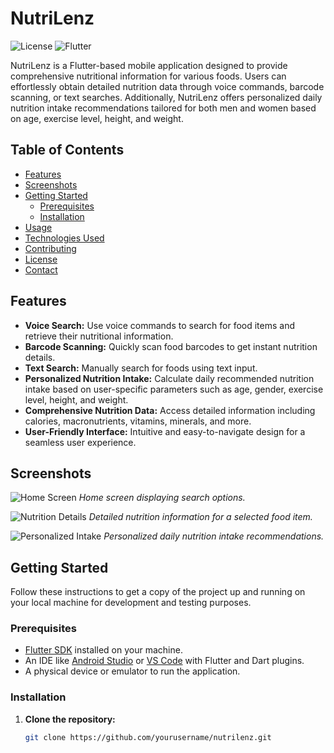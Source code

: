 
# NutriLenz

![License](https://img.shields.io/badge/license-MIT-blue.svg)
![Flutter](https://img.shields.io/badge/Flutter-%2302569B.svg?logo=flutter&logoColor=white)

NutriLenz is a Flutter-based mobile application designed to provide comprehensive nutritional information for various foods. Users can effortlessly obtain detailed nutrition data through voice commands, barcode scanning, or text searches. Additionally, NutriLenz offers personalized daily nutrition intake recommendations tailored for both men and women based on age, exercise level, height, and weight.

## Table of Contents

- [Features](#features)
- [Screenshots](#screenshots)
- [Getting Started](#getting-started)
  - [Prerequisites](#prerequisites)
  - [Installation](#installation)
- [Usage](#usage)
- [Technologies Used](#technologies-used)
- [Contributing](#contributing)
- [License](#license)
- [Contact](#contact)

## Features

- **Voice Search:** Use voice commands to search for food items and retrieve their nutritional information.
- **Barcode Scanning:** Quickly scan food barcodes to get instant nutrition details.
- **Text Search:** Manually search for foods using text input.
- **Personalized Nutrition Intake:** Calculate daily recommended nutrition intake based on user-specific parameters such as age, gender, exercise level, height, and weight.
- **Comprehensive Nutrition Data:** Access detailed information including calories, macronutrients, vitamins, minerals, and more.
- **User-Friendly Interface:** Intuitive and easy-to-navigate design for a seamless user experience.

## Screenshots

![Home Screen](screenshots/home_screen.png)
*Home screen displaying search options.*

![Nutrition Details](screenshots/nutrition_details.png)
*Detailed nutrition information for a selected food item.*

![Personalized Intake](screenshots/personalized_intake.png)
*Personalized daily nutrition intake recommendations.*

## Getting Started

Follow these instructions to get a copy of the project up and running on your local machine for development and testing purposes.

### Prerequisites

- [Flutter SDK](https://flutter.dev/docs/get-started/install) installed on your machine.
- An IDE like [Android Studio](https://developer.android.com/studio) or [VS Code](https://code.visualstudio.com/) with Flutter and Dart plugins.
- A physical device or emulator to run the application.

### Installation

1. **Clone the repository:**

   ```bash
   git clone https://github.com/yourusername/nutrilenz.git
